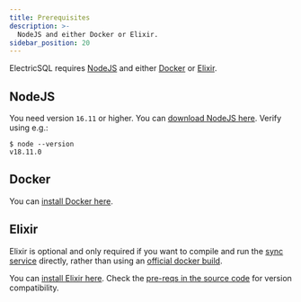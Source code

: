 ```yaml
---
title: Prerequisites
description: >-
  NodeJS and either Docker or Elixir.
sidebar_position: 20
---
```


ElectricSQL requires [NodeJS](https://nodejs.org) and either [Docker](https://docs.docker.com/get-started/overview/) or [Elixir](https://elixir-lang.org).

## NodeJS

You need version `16.11` or higher. You can [download NodeJS here](https://nodejs.org/en/download). Verify using e.g.:

```console
$ node --version
v18.11.0
```

## Docker

You can [install Docker here](https://docs.docker.com/engine/install).

## Elixir

Elixir is optional and only required if you want to compile and run the [sync service](./service.md) directly, rather than using an [official docker build](https://hub.docker.com/r/electricsql/electric).

You can [install Elixir here](https://elixir-lang.org/install.html). Check the [pre-reqs in the source code](https://github.com/electric-sql/electric/tree/main/components/electric#pre-reqs) for version compatibility.
